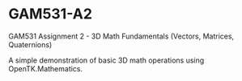 # GAM531-A2
GAM531 Assignment 2 - 3D Math Fundamentals (Vectors, Matrices, Quaternions)

A simple demonstration of basic 3D math operations using OpenTK.Mathematics.

